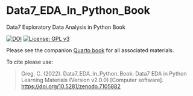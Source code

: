 # Data7_EDA_In_Python_Book
Data7 Exploratory Data Analysis in Python Book

[![DOI](https://zenodo.org/badge/537125191.svg)](https://zenodo.org/badge/latestdoi/537125191) [![License: GPL v3](https://img.shields.io/badge/License-GPLv3-blue.svg)](https://www.gnu.org/licenses/gpl-3.0)

Please see the companion [Quarto book](https://gchism94.github.io/Data7_EDA_In_Python_Book/) for all associated materials. 

To cite please use: 
>Greg, C. (2022). Data7_EDA_In_Python_Book: Data7 EDA in Python Learning Materials (Version v2.0.0) [Computer software]. https://doi.org/10.5281/zenodo.7105882
